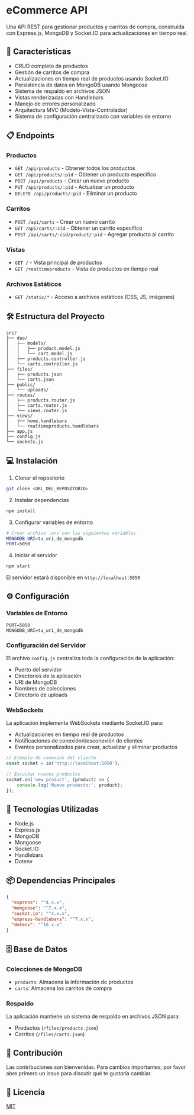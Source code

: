 # eCommerce API

Una API REST para gestionar productos y carritos de compra, construida con Express.js, MongoDB y Socket.IO para actualizaciones en tiempo real.

## 🚀 Características

- CRUD completo de productos
- Gestión de carritos de compra
- Actualizaciones en tiempo real de productos usando Socket.IO
- Persistencia de datos en MongoDB usando Mongoose
- Sistema de respaldo en archivos JSON
- Vistas renderizadas con Handlebars
- Manejo de errores personalizado
- Arquitectura MVC (Modelo-Vista-Controlador)
- Sistema de configuración centralizado con variables de entorno

## 📋 Endpoints

### Productos

- `GET /api/products` - Obtener todos los productos
- `GET /api/products/:pid` - Obtener un producto específico
- `POST /api/products` - Crear un nuevo producto
- `PUT /api/products/:pid` - Actualizar un producto
- `DELETE /api/products/:pid` - Eliminar un producto

### Carritos

- `POST /api/carts` - Crear un nuevo carrito
- `GET /api/carts/:cid` - Obtener un carrito específico
- `POST /api/carts/:cid/product/:pid` - Agregar producto al carrito

### Vistas

- `GET /` - Vista principal de productos
- `GET /realtimeproducts` - Vista de productos en tiempo real

### Archivos Estáticos

- `GET /static/*` - Acceso a archivos estáticos (CSS, JS, imágenes)

## 🛠️ Estructura del Proyecto

```
src/
├── dao/
│   ├── models/
│   │   ├── product.model.js
│   │   └── cart.model.js
│   ├── products.controller.js
│   └── carts.controller.js
├── files/
│   ├── products.json
│   └── carts.json
├── public/
│   └── uploads/
├── routes/
│   ├── products.router.js
│   ├── carts.router.js
│   └── views.router.js
├── views/
│   ├── home.handlebars
│   └── realtimeproducts.handlebars
├── app.js
├── config.js
└── sockets.js
```

## 💻 Instalación

1. Clonar el repositorio
```bash
git clone <URL_DEL_REPOSITORIO>
```

2. Instalar dependencias
```bash
npm install
```

3. Configurar variables de entorno
```bash
# Crear archivo .env con las siguientes variables
MONGODB_URI=tu_uri_de_mongodb
PORT=5050
```

4. Iniciar el servidor
```bash
npm start
```

El servidor estará disponible en `http://localhost:5050`

## ⚙️ Configuración

### Variables de Entorno

```env
PORT=5050
MONGODB_URI=tu_uri_de_mongodb
```

### Configuración del Servidor

El archivo `config.js` centraliza toda la configuración de la aplicación:
- Puerto del servidor
- Directorios de la aplicación
- URI de MongoDB
- Nombres de colecciones
- Directorio de uploads

### WebSockets

La aplicación implementa WebSockets mediante Socket.IO para:
- Actualizaciones en tiempo real de productos
- Notificaciones de conexión/desconexión de clientes
- Eventos personalizados para crear, actualizar y eliminar productos

```javascript
// Ejemplo de conexión del cliente
const socket = io('http://localhost:5050');

// Escuchar nuevos productos
socket.on('new_product', (product) => {
    console.log('Nuevo producto:', product);
});
```

## 🔧 Tecnologías Utilizadas

- Node.js
- Express.js
- MongoDB
- Mongoose
- Socket.IO
- Handlebars
- Dotenv

## 📦 Dependencias Principales

```json
{
  "express": "^4.x.x",
  "mongoose": "^7.x.x",
  "socket.io": "^4.x.x",
  "express-handlebars": "^7.x.x",
  "dotenv": "^16.x.x"
}
```

## 🗄️ Base de Datos

### Colecciones de MongoDB

- `products`: Almacena la información de productos
- `carts`: Almacena los carritos de compra

### Respaldo

La aplicación mantiene un sistema de respaldo en archivos JSON para:
- Productos (`/files/products.json`)
- Carritos (`/files/carts.json`)

## 🤝 Contribución

Las contribuciones son bienvenidas. Para cambios importantes, por favor abre primero un issue para discutir qué te gustaría cambiar.

## 📄 Licencia

[MIT](https://choosealicense.com/licenses/mit/)
